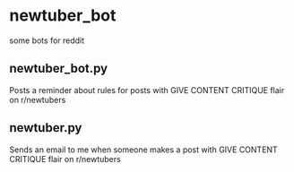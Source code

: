 # newtuber_bot
some bots for reddit

## newtuber_bot.py
Posts a reminder about rules for posts with GIVE CONTENT CRITIQUE flair on r/newtubers

## newtuber.py
Sends an email to me when someone makes a post with GIVE CONTENT CRITIQUE flair on r/newtubers
